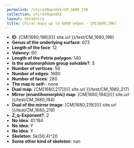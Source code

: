 ```yaml
--- 
 permalink: /chiralMaps6kE/CM_1680_196 
 collection: chiralMaps6kE
 layout: dataEntry
 title: Chiral maps up to 6000 edges - CM[1680;196]
---
```


- **ID**: [CM[1680;196]]({{ site.url }}/test/CM_1680_196)
- **Genus of the underlying surface**: 673
- **Length of the face**: 12
- **Valency**: 60
- **Length of the Petrie polygon**: 140
- **Is the automorphism group solvable?**: S
- **Number of vertices**: 56
- **Number of edges**: 1680
- **Number of faces**: 280
- **The map is self-**: none
- **Dual map**: [CM[1680;217]]({{ site.url }}/test/CM_1680_217)
- **Mirror (enantihomorphic) map**: [CM[1680;194]]({{ site.url }}/test/CM_1680_194)
- **Dual of the mirror image**: [CM[1680;219]]({{ site.url }}/test/CM_1680_219)
- **Z_q-Exponent?**: 2
- **No idea**:  41:194
- **No idea**: Y
- **No idea**: Y
- **Skeleton**: Sk(56;4)^20
- **Some other kind of skeleton**: nan
